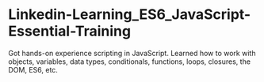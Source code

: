 # Linkedin-Learning_ES6_JavaScript-Essential-Training
Got hands-on experience scripting in JavaScript. Learned how to work with objects, variables, data types, conditionals, functions, loops, closures, the DOM, ES6, etc.
